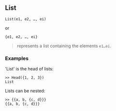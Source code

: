 ## List
```
List(e1, e2, …, ei)
```
or
```
{e1, e2, …, ei}
```
> represents a list containing the elements `e1…ei`.

### Examples
'List' is the head of lists:
```
>> Head({1, 2, 3})
List
```

Lists can be nested:
```
>> {{a, b, {c, d}}}
{{a, b, {c, d}}}
```